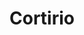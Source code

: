 ---
title: "Cortirio"           # Sponsor Name
link: https://cortirio.com/     # Sponsor URL
logo: "cortirio.png"    # Sponsor Logo stored in `/assets/images/sponsors/<logo>`

# Events sponsored denoted by `<hackday>` and sponsorship amount/resource
events:
  20-london: "£1000"
---